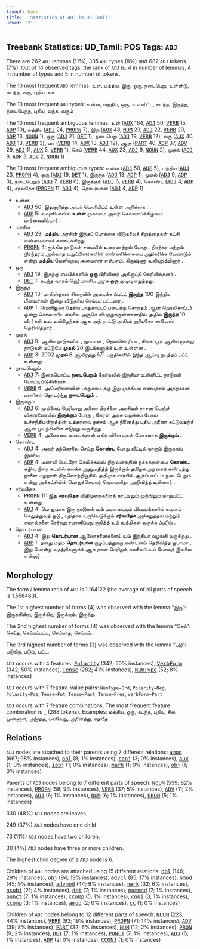 ```yaml
---
layout: base
title:  'Statistics of ADJ in UD_Tamil'
udver: '2'
---
```


## Treebank Statistics: UD_Tamil: POS Tags: `ADJ`

There are 262 `ADJ` lemmas (11%), 305 `ADJ` types (8%) and 682 `ADJ` tokens (7%).
Out of 14 observed tags, the rank of `ADJ` is: 4 in number of lemmas, 4 in number of types and 5 in number of tokens.

The 10 most frequent `ADJ` lemmas: உள், மத்திய, இரு, ஒரு, நடைபெறு, உள்ளிடு, கடந்த, வரு, புதிய, வா

The 10 most frequent `ADJ` types:  உள்ள, மத்திய, ஒரு, உள்ளிட்ட, கடந்த, இருந்த, நடைபெற்ற, புதிய, வந்த, வரும்

The 10 most frequent ambiguous lemmas: உள் (<tt><a href="ta-pos-AUX.html">AUX</a></tt> 164, <tt><a href="ta-pos-ADJ.html">ADJ</a></tt> 50, <tt><a href="ta-pos-VERB.html">VERB</a></tt> 15, <tt><a href="ta-pos-ADP.html">ADP</a></tt> 10), மத்திய (<tt><a href="ta-pos-ADJ.html">ADJ</a></tt> 24, <tt><a href="ta-pos-PROPN.html">PROPN</a></tt> 7), இரு (<tt><a href="ta-pos-AUX.html">AUX</a></tt> 48, <tt><a href="ta-pos-NUM.html">NUM</a></tt> 23, <tt><a href="ta-pos-ADJ.html">ADJ</a></tt> 22, <tt><a href="ta-pos-VERB.html">VERB</a></tt> 20, <tt><a href="ta-pos-ADP.html">ADP</a></tt> 13, <tt><a href="ta-pos-NOUN.html">NOUN</a></tt> 1), ஒரு (<tt><a href="ta-pos-ADJ.html">ADJ</a></tt> 21, <tt><a href="ta-pos-DET.html">DET</a></tt> 1), நடைபெறு (<tt><a href="ta-pos-ADJ.html">ADJ</a></tt> 19, <tt><a href="ta-pos-VERB.html">VERB</a></tt> 17), வரு (<tt><a href="ta-pos-AUX.html">AUX</a></tt> 40, <tt><a href="ta-pos-ADJ.html">ADJ</a></tt> 13, <tt><a href="ta-pos-VERB.html">VERB</a></tt> 3), வா (<tt><a href="ta-pos-VERB.html">VERB</a></tt> 14, <tt><a href="ta-pos-AUX.html">AUX</a></tt> 13, <tt><a href="ta-pos-ADJ.html">ADJ</a></tt> 12), ஆகு (<tt><a href="ta-pos-PART.html">PART</a></tt> 40, <tt><a href="ta-pos-ADP.html">ADP</a></tt> 37, <tt><a href="ta-pos-ADV.html">ADV</a></tt> 29, <tt><a href="ta-pos-ADJ.html">ADJ</a></tt> 11, <tt><a href="ta-pos-AUX.html">AUX</a></tt> 5, <tt><a href="ta-pos-VERB.html">VERB</a></tt> 1), செய் (<tt><a href="ta-pos-VERB.html">VERB</a></tt> 44, <tt><a href="ta-pos-AUX.html">AUX</a></tt> 23, <tt><a href="ta-pos-ADJ.html">ADJ</a></tt> 9, <tt><a href="ta-pos-NOUN.html">NOUN</a></tt> 2), முதல் (<tt><a href="ta-pos-ADJ.html">ADJ</a></tt> 9, <tt><a href="ta-pos-ADP.html">ADP</a></tt> 3, <tt><a href="ta-pos-ADV.html">ADV</a></tt> 2, <tt><a href="ta-pos-NOUN.html">NOUN</a></tt> 1)

The 10 most frequent ambiguous types:  உள்ள (<tt><a href="ta-pos-ADJ.html">ADJ</a></tt> 50, <tt><a href="ta-pos-ADP.html">ADP</a></tt> 5), மத்திய (<tt><a href="ta-pos-ADJ.html">ADJ</a></tt> 23, <tt><a href="ta-pos-PROPN.html">PROPN</a></tt> 4), ஒரு (<tt><a href="ta-pos-ADJ.html">ADJ</a></tt> 19, <tt><a href="ta-pos-DET.html">DET</a></tt> 1), இருந்த (<tt><a href="ta-pos-ADJ.html">ADJ</a></tt> 13, <tt><a href="ta-pos-ADP.html">ADP</a></tt> 1), முதல் (<tt><a href="ta-pos-ADJ.html">ADJ</a></tt> 9, <tt><a href="ta-pos-ADP.html">ADP</a></tt> 3), நடைபெறும் (<tt><a href="ta-pos-ADJ.html">ADJ</a></tt> 7, <tt><a href="ta-pos-VERB.html">VERB</a></tt> 6), இருக்கும் (<tt><a href="ta-pos-ADJ.html">ADJ</a></tt> 6, <tt><a href="ta-pos-VERB.html">VERB</a></tt> 4), கொண்ட (<tt><a href="ta-pos-ADJ.html">ADJ</a></tt> 4, <tt><a href="ta-pos-ADP.html">ADP</a></tt> 4), சர்வதேச (<tt><a href="ta-pos-PROPN.html">PROPN</a></tt> 11, <tt><a href="ta-pos-ADJ.html">ADJ</a></tt> 4), தொடர்பான (<tt><a href="ta-pos-ADJ.html">ADJ</a></tt> 4, <tt><a href="ta-pos-ADP.html">ADP</a></tt> 1)


* உள்ள
  * <tt><a href="ta-pos-ADJ.html">ADJ</a></tt> 50: இதுகுறித்து அவர் வெளியிட்ட் <b>உள்ள</b> அறிக்கை : .
  * <tt><a href="ta-pos-ADP.html">ADP</a></tt> 5: வவுனியாவில் <b>உள்ள</b> முகாமை அவர் செவ்வாய்க்கிழமை பார்வையிட்டார் .
* மத்திய
  * <tt><a href="ta-pos-ADJ.html">ADJ</a></tt> 23: <b>மத்திய</b> அரசின் இந்தப் போக்கை விடுதலைச் சிறுத்தைகள் கட்சி வன்மையாகக் கண்டிக்கிறது .
  * <tt><a href="ta-pos-PROPN.html">PROPN</a></tt> 4: ஐக்கிய நாடுகள் சபையில் உரையாற்றும் போது , நிரந்தர மற்றும் நிரந்தரம் அல்லாத உறுப்பினர்களின் எண்ணிக்கையை அதிகரிக்க வேண்டும் என்று <b>மத்திய</b> வெளியுறவு அமைச்சர் எஸ்.எம். கிருஷ்ணா வலியுறுத்தினார் .
* ஒரு
  * <tt><a href="ta-pos-ADJ.html">ADJ</a></tt> 19: இதற்கு எம்பிக்களில் <b>ஒரு</b> பிரிவினர் அதிருப்தி தெரிவித்தனர் .
  * <tt><a href="ta-pos-DET.html">DET</a></tt> 1: கடந்த வாரம் ஜெர்மானிய அரசு <b>ஒரு</b> முடிவு எதுத்தது .
* இருந்த
  * <tt><a href="ta-pos-ADJ.html">ADJ</a></tt> 13: பாகிஸ்தான் சிறையில் அடைக்க ப்பட்ட் <b>இருந்த</b> 100 இந்திய மீனவர்கள் இன்று விடுதலை செய்யப் பட்டனர் .
  * <tt><a href="ta-pos-ADP.html">ADP</a></tt> 1: வெனிசூலா தேசிய பாதுகாப்புப் படைக்கு சொந்தம் ஆன ஹெலிகாப்டர் ஒன்று கொலம்பிய எல்லை அருகே விபத்துக்குள்ளானதில் அதில் <b>இருந்த</b> 10 வீரர்கள் உம் உயிரிழந்தத் ஆக அந் நாட்டு அதிபர் ஹியுகோ சாவேஸ் தெரிவித்தார் .
* முதல்
  * <tt><a href="ta-pos-ADJ.html">ADJ</a></tt> 9: ஆசிய நாடுகளில் , ஜப்பான் , தென்கொரியா , சிங்கப்பூர் ஆகிய மூன்று நாடுகள் மட்டுமே <b>முதல்</b> 20 இடங்களுக்க் உள் உள்ளன .
  * <tt><a href="ta-pos-ADP.html">ADP</a></tt> 3: 2002 <b>முதல்</b> 6 ஆயிரத்து 671 பகுதிகளில் இந்த ஆய்வு நடத்தப் பட்ட் உள்ளது .
* நடைபெறும்
  * <tt><a href="ta-pos-ADJ.html">ADJ</a></tt> 7: இதையொட்டி <b>நடைபெறும்</b> தேர்தலில் இந்தியா உள்ளிட்ட நாடுகள் போட்டியிடுகின்றன .
  * <tt><a href="ta-pos-VERB.html">VERB</a></tt> 6: அமெரிக்காவின் பாதுகாப்புக்கு இது முக்கியம் என்பதால் அதற்கான பணிகள் தொடர்ந்து <b>நடைபெறும்</b> .
* இருக்கும்
  * <tt><a href="ta-pos-ADJ.html">ADJ</a></tt> 6: முல்லைப் பெரியாறு அணை பிரச்னை அரசியல் சாசன பெஞ்ச் விசாரணையில் <b>இருக்கும்</b> போது , கேரள அரசு வழக்கம் போல உச்சநீதிமன்றத்தின் உத்தரவை துச்சம் ஆக நினைத்து புதிய அணை கட்டுவதற்க் ஆன முயற்சிகளை எடுத்து வருகிறது .
  * <tt><a href="ta-pos-VERB.html">VERB</a></tt> 4: அணையை உடைத்தால் எதிர் விளைவுகள் மோசமாக <b>இருக்கும்</b> .
* கொண்ட
  * <tt><a href="ta-pos-ADJ.html">ADJ</a></tt> 4: அவர் தற்கொலை செய்து <b>கொண்ட</b> போது வீட்டில் யாரும் இருக்கவ் இல்லை .
  * <tt><a href="ta-pos-ADP.html">ADP</a></tt> 4: மணலி பெட்ரோ கெமிக்கல்ஸ் நிறுவனத்தின் நச்சுத்தன்மை <b>கொண்ட</b> கழிவு நீரை கடலில் கலக்க அனுமதித்த் இருக்கும் தமிழக அரசைக் கண்டித்து நாளை மறுநாள் திருவொற்றியூரில் அதிமுக சார்பில் ஆர்ப்பாட்டம் நடைபெறும் என்று அக்கட்சியின் பொதுச்செயலர் ஜெயலலிதா அறிவித்த் உள்ளார் .
* சர்வதேச
  * <tt><a href="ta-pos-PROPN.html">PROPN</a></tt> 11: இது <b>சர்வதேச</b> விதிமுறைகளைக் காட்டிலும் முற்றிலும் மாறுபட்ட் உள்ளது .
  * <tt><a href="ta-pos-ADJ.html">ADJ</a></tt> 4: பொதுவாக இரு நாடுகள் உம் பயனடையும் விஷயங்களில் கவனம் செலுத்துவத் ஓடு , புதிதாக உருவெடுக்கும் <b>சர்வதேச</b> அச்சுறுத்தல் மற்றும் சவால்களை சேர்ந்து சமாளிப்பது குறித்த் உம் உத்திகள் வகுக்க ப்படும் .
* தொடர்பான
  * <tt><a href="ta-pos-ADJ.html">ADJ</a></tt> 4: இது <b>தொடர்பான</b> ஆலோசனைகளைய் உம் இந்தியா வழங்கி வருகிறது .
  * <tt><a href="ta-pos-ADP.html">ADP</a></tt> 1: தனது மதம் <b>தொடர்பான</b> குழப்பத்துக்கு கண்டனம் தெரிவித்த ஒபாமா , இது போன்ற வதந்திகளுக்க் ஆக தான் பெரிதும் கவலைப்படப் போவத் இல்லை என்றார் .

## Morphology

The form / lemma ratio of `ADJ` is 1.164122 (the average of all parts of speech is 1.558463).

The 1st highest number of forms (4) was observed with the lemma “இரு”: இருக்கின்ற, இருக்கிற, இருக்கும், இருந்த.

The 2nd highest number of forms (4) was observed with the lemma “செய்”: செய்த, செய்யப்பட்ட, செய்யாத, செய்யும்.

The 3rd highest number of forms (3) was observed with the lemma “படு”: படுகிற, படும், பட்ட.

`ADJ` occurs with 4 features: <tt><a href="ta-feat-Polarity.html">Polarity</a></tt> (342; 50% instances), <tt><a href="ta-feat-VerbForm.html">VerbForm</a></tt> (342; 50% instances), <tt><a href="ta-feat-Tense.html">Tense</a></tt> (282; 41% instances), <tt><a href="ta-feat-NumType.html">NumType</a></tt> (52; 8% instances)

`ADJ` occurs with 7 feature-value pairs: `NumType=Ord`, `Polarity=Neg`, `Polarity=Pos`, `Tense=Fut`, `Tense=Past`, `Tense=Pres`, `VerbForm=Part`

`ADJ` occurs with 7 feature combinations.
The most frequent feature combination is `_` (288 tokens).
Examples: மத்திய, ஒரு, கடந்த, புதிய, சில, முன்னாள், அடுத்த, பல்வேறு, அனைத்து, சதவீத


## Relations

`ADJ` nodes are attached to their parents using 7 different relations: <tt><a href="ta-dep-amod.html">amod</a></tt> (667; 98% instances), <tt><a href="ta-dep-obl.html">obl</a></tt> (8; 1% instances), <tt><a href="ta-dep-conj.html">conj</a></tt> (3; 0% instances), <tt><a href="ta-dep-aux.html">aux</a></tt> (1; 0% instances), <tt><a href="ta-dep-iobj.html">iobj</a></tt> (1; 0% instances), <tt><a href="ta-dep-mark.html">mark</a></tt> (1; 0% instances), <tt><a href="ta-dep-obj.html">obj</a></tt> (1; 0% instances)

Parents of `ADJ` nodes belong to 7 different parts of speech: <tt><a href="ta-pos-NOUN.html">NOUN</a></tt> (559; 82% instances), <tt><a href="ta-pos-PROPN.html">PROPN</a></tt> (58; 9% instances), <tt><a href="ta-pos-VERB.html">VERB</a></tt> (37; 5% instances), <tt><a href="ta-pos-ADV.html">ADV</a></tt> (11; 2% instances), <tt><a href="ta-pos-ADJ.html">ADJ</a></tt> (6; 1% instances), <tt><a href="ta-pos-NUM.html">NUM</a></tt> (6; 1% instances), <tt><a href="ta-pos-PRON.html">PRON</a></tt> (5; 1% instances)

330 (48%) `ADJ` nodes are leaves.

249 (37%) `ADJ` nodes have one child.

73 (11%) `ADJ` nodes have two children.

30 (4%) `ADJ` nodes have three or more children.

The highest child degree of a `ADJ` node is 6.

Children of `ADJ` nodes are attached using 15 different relations: <tt><a href="ta-dep-obl.html">obl</a></tt> (146; 29% instances), <tt><a href="ta-dep-obj.html">obj</a></tt> (94; 19% instances), <tt><a href="ta-dep-advcl.html">advcl</a></tt> (85; 17% instances), <tt><a href="ta-dep-nmod.html">nmod</a></tt> (45; 9% instances), <tt><a href="ta-dep-advmod.html">advmod</a></tt> (44; 9% instances), <tt><a href="ta-dep-mark.html">mark</a></tt> (32; 6% instances), <tt><a href="ta-dep-nsubj.html">nsubj</a></tt> (21; 4% instances), <tt><a href="ta-dep-det.html">det</a></tt> (7; 1% instances), <tt><a href="ta-dep-nummod.html">nummod</a></tt> (7; 1% instances), <tt><a href="ta-dep-punct.html">punct</a></tt> (7; 1% instances), <tt><a href="ta-dep-ccomp.html">ccomp</a></tt> (5; 1% instances), <tt><a href="ta-dep-conj.html">conj</a></tt> (3; 1% instances), <tt><a href="ta-dep-xcomp.html">xcomp</a></tt> (3; 1% instances), <tt><a href="ta-dep-amod.html">amod</a></tt> (2; 0% instances), <tt><a href="ta-dep-cc.html">cc</a></tt> (1; 0% instances)

Children of `ADJ` nodes belong to 12 different parts of speech: <tt><a href="ta-pos-NOUN.html">NOUN</a></tt> (223; 44% instances), <tt><a href="ta-pos-VERB.html">VERB</a></tt> (93; 19% instances), <tt><a href="ta-pos-PROPN.html">PROPN</a></tt> (71; 14% instances), <tt><a href="ta-pos-ADV.html">ADV</a></tt> (39; 8% instances), <tt><a href="ta-pos-PART.html">PART</a></tt> (32; 6% instances), <tt><a href="ta-pos-NUM.html">NUM</a></tt> (12; 2% instances), <tt><a href="ta-pos-PRON.html">PRON</a></tt> (9; 2% instances), <tt><a href="ta-pos-DET.html">DET</a></tt> (7; 1% instances), <tt><a href="ta-pos-PUNCT.html">PUNCT</a></tt> (7; 1% instances), <tt><a href="ta-pos-ADJ.html">ADJ</a></tt> (6; 1% instances), <tt><a href="ta-pos-ADP.html">ADP</a></tt> (2; 0% instances), <tt><a href="ta-pos-CCONJ.html">CCONJ</a></tt> (1; 0% instances)

